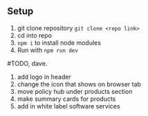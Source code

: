 ## Setup
1. git clone repository `git clone <repo link>`
2. cd into repo
3. `npm i` to install node modules
4. Run with `npm run dev`




#TODO, dave.
1. add logo in header
2. change the icon that shows on browser tab
3. move policy hub under products section
4. make summary cards for products
5. add in white label software services
